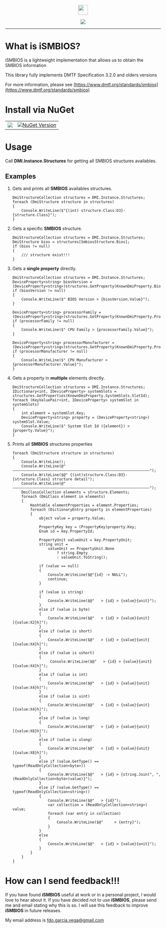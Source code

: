 ﻿<p align="center">
  <img src="https://cdn.rawgit.com/iAJTin/iSMBIOS/master/nuget/iSMBIOS.png"  
       height="32">
</p>
<p align="center">
  <a href="https://github.com/iAJTin/iSMBIOS">
    <img src="https://img.shields.io/badge/iTin-iSMBIOS-green.svg?style=flat"/>
  </a>
</p>

***

# What is iSMBIOS?
iSMBIOS is a lightweight implementation that allows us to obtain the SMBIOS information

This library fully implements DMTF Specification 3.2.0 and olders versions

For more information, please see [https://www.dmtf.org/standards/smbios](https://www.dmtf.org/standards/smbios)

# Install via NuGet

<table>
  <tr>
    <td>
      <a href="https://github.com/iAJTin/iSMBIOS/tree/master/src/iTin.Core.Hardware">
        <img src="https://img.shields.io/badge/-iSMBIOS-green.svg?style=flat"/>
      </a>
    </td>
    <td>
      <a href="https://www.nuget.org/packages/iSMBIOS/">
        <img alt="NuGet Version" 
             src="https://img.shields.io/nuget/v/iSMBIOS.svg" /> 
      </a>
    </td>  
  </tr>
</table>

# Usage

Call **DMI.Instance.Structures** for getting all SMBIOS structures availables.

## Examples

1. Gets and prints all **SMBIOS** availables structures.


       DmiStructureCollection structures = DMI.Instance.Structures;
       foreach (DmiStructure structure in structures)
       {
           Console.WriteLine($"{(int) structure.Class:D3}-{structure.Class}");
       }

2. Gets a specific **SMBIOS** structure.


       DmiStructureCollection structures = DMI.Instance.Structures;
       DmiStructure bios = structures[SmbiosStructure.Bios];
       if (bios != null)
       {
           /// structure exist!!!
       }

3. Gets a **single property** directly.


       DmiStructureCollection structures = DMI.Instance.Structures;
       DeviceProperty<string> biosVersion = (DeviceProperty<string>)structures.GetProperty(KnownDmiProperty.Bios.BiosVersion);
       if (biosVersion != null)
       {
           Console.WriteLine($" BIOS Version > {biosVersion.Value}");
       }

       DeviceProperty<string> processorFamily = (DeviceProperty<string>)structures.GetProperty(KnownDmiProperty.Processor.Family);
       if (processorFamily != null)
       {
           Console.WriteLine($" CPU Family > {processorFamily.Value}");
       }

       DeviceProperty<string> processorManufacturer = (DeviceProperty<string>)structures.GetProperty(KnownDmiProperty.Processor.ProcessorManufacturer);
       if (processorManufacturer != null)
       {
           Console.WriteLine($" CPU Manufacturer > {processorManufacturer.Value}");
       }

4. Gets a property in **multiple** elements directly.


       DmiStructureCollection structures = DMI.Instance.Structures;
       IDictionary<int, IDeviceProperty> systemSlots = structures.GetProperties(KnownDmiProperty.SystemSlots.SlotId);
       foreach (KeyValuePair<int, IDeviceProperty> systemSlot in systemSlots)
       {
           int element = systemSlot.Key;
           DeviceProperty<string> property = (DeviceProperty<string>) systemSlot.Value;
           Console.WriteLine($" System Slot Id ({element}) > {property.Value}");
       }

5. Prints all **SMBIOS** structures properties


       foreach (DmiStructure structure in structures)
       {
           Console.WriteLine();
           Console.WriteLine(@" ——————————————————————————————————————————————————————————————");
           Console.WriteLine($@" {(int)structure.Class:D3}-{structure.Class} structure detail");
           Console.WriteLine(@" ——————————————————————————————————————————————————————————————");
           DmiClassCollection elements = structure.Elements;
           foreach (DmiClass element in elements)
           {
               Hashtable elementProperties = element.Properties;
               foreach (DictionaryEntry property in elementProperties)
               {
                   object value = property.Value;

                   PropertyKey key = (PropertyKey)property.Key;
                   Enum id = key.PropertyId;

                   PropertyUnit valueUnit = key.PropertyUnit;
                   string unit =
                       valueUnit == PropertyUnit.None
                           ? string.Empty
                           : valueUnit.ToString();

                   if (value == null)
                   {
                       Console.WriteLine($@"{id} -> NULL");
                       continue;
                   }

                   if (value is string)
                   {
                       Console.WriteLine($@"   > {id} > {value}{unit}");
                   }
                   else if (value is byte)
                   {
                       Console.WriteLine($@"   > {id} > {value}{unit} [{value:X2}h]");
                   }
                   else if (value is short)
                   {
                       Console.WriteLine($@"   > {id} > {value}{unit} [{value:X4}h]");
                   }
                   else if (value is ushort)
                   {
                        Console.WriteLine($@"   > {id} > {value}{unit} [{value:X4}h]");
                   }
                   else if (value is int)
                   {
                       Console.WriteLine($@"   > {id} > {value}{unit} [{value:X4}h]");
                   }
                   else if (value is uint)
                   {
                       Console.WriteLine($@"   > {id} > {value}{unit} [{value:X4}h]");
                   }
                   else if (value is long)
                   {
                       Console.WriteLine($@"   > {id} > {value}{unit} [{value:X8}h]");
                   }
                   else if (value is ulong)
                   {
                       Console.WriteLine($@"   > {id} > {value}{unit} [{value:X8}h]");
                   }
                   else if (value.GetType() == typeof(ReadOnlyCollection<byte>))
                   {
                       Console.WriteLine($@"   > {id} > {string.Join(", ", (ReadOnlyCollection<byte>)value)}");
                   }
                   else if (value.GetType() == typeof(ReadOnlyCollection<string>))
                   {
                       Console.WriteLine($@"   > {id}");
                       var collection = (ReadOnlyCollection<string>) value;
                       foreach (var entry in collection)
                       {
                           Console.WriteLine($@"     > {entry}");
                       }
                   }
                   else
                   {
                       Console.WriteLine($@"   > {id} > {value}{unit}");
                   }
               }
           }
       }

# How can I send feedback!!!

If you have found **iSMBIOS** useful at work or in a personal project, I would love to hear about it. If you have decided not to use **iSMBIOS**, please send me and email stating why this is so. I will use this feedback to improve **iSMBIOS** in future releases.

My email address is fdo.garcia.vega@gmail.com
